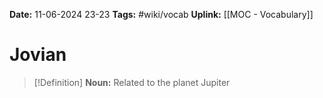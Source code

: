 **Date:** 11-06-2024 23-23
**Tags:** #wiki/vocab 
**Uplink:** [[MOC - Vocabulary]]

# Jovian

>[!Definition]
>**Noun:**  Related to the planet Jupiter

